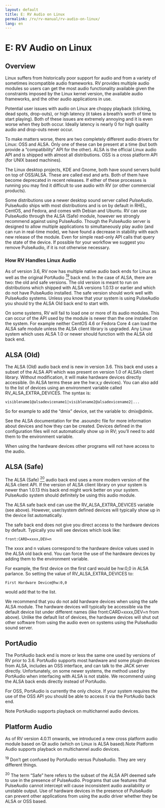 ```yaml
---
layout: default
title: E: RV Audio on Linux
permalink: /rv/rv-manual/rv-audio-on-linux/
lang: en
---
```


# E: RV Audio on Linux

## Overview

Linux suffers from historically poor support for audio and from a variety of sometimes incompatible audio frameworks. RV provides multiple audio modules so users can get the most audio functionality available given the constraints imposed by the Linux kernel version, the available audio frameworks, and the other audio applications in use.

Potential user issues with audio on Linux are choppy playback (clicking, dead spots, drop-outs), or high latency (it takes a breath’s worth of time to start playing). Both of these issues are extremely annoying and it is even worse when they both occur. Ideally latency is nearly 0 for high quality audio and drop-outs never occur.

To make matters worse, there are two completely different audio drivers for Linux: OSS and ALSA. Only one of these can be present at a time (but both provide a “compatibility” API for the other). ALSA is the official Linux audio API and is shipped with almost all distributions. OSS is a cross platform API (for UNIX based machines).

The Linux desktop projects, KDE and Gnome, both have sound servers build on top of OSS/ALSA. These are called esd and arts. Both of them have become deprecated in recent releases. If either of these processes is running you may find it difficult to use audio with RV (or other commercial products).

Some distributions use a newer desktop sound server called *PulseAudio*. PulseAudio ships with most distributions and is on by default in RHEL, CentOS, and Fedora, and comes with Debian and Ubuntu. RV can use PulseAudio through the ALSA (Safe) module, however we strongly recommend against using PulseAudio. Though the PulseAudio server is designed to allow multiple applications to simultaneously play audio (and can run in real-time mode), we have found a decrease in stability with each new release of the module. Even for simple read-only API calls that query the state of the device. If possible for your workflow we suggest you remove PulseAudio, if it is not otherwise necessary.

### How RV Handles Linux Audio

As of version 3.6, RV now has multiple native audio back ends for Linux as well as the original PortAudio [<sup>19</sup>](#footnote_19) back end. In the case of ALSA, there are two: the old and safe versions. The old version is meant to run on distributions which shipped with ALSA versions 1.0.13 or earlier and which do not have PulseAudio installed. The safe version should work well with PulseAudio systems. Unless you know that your system is using PulseAudio you should try the ALSA Old back end to start with.

On some systems, RV will fail to load one or more of its audio modules. This can occur of the API used by the module is newer than the one installed on the system. For example neither CentOS 4.6 or Fedora Core 4 can load the ALSA safe module unless the ALSA client library is upgraded. Any Linux system which uses ALSA 1.0 or newer should function with the ALSA old back end.

## ALSA (Old)

The ALSA (Old) audio back end is new in version 3.6\. This back end uses a subset of the ALSA API which was present on version 1.0 of ALSA’s client library. Without modification, it will make hardware devices directly accessible. (In ALSA terms these are the hw:x,y devices). You can also add to the list of devices using an environment variable called RV_ALSA_EXTRA_DEVICES. The syntax is:

```
visiblename1@alsadevicename1|visiblename2@alsadevicename2|...
```

So for example to add the “dmix” device, set the variable to: dmix@dmix.

See the ALSA documentation for the .asoundrc file for more information about devices and how they can be created. Devices defined in the configuration files will not automatically show up in RV; you’ll need to add them to the environment variable.

When using the hardware devices other programs will not have access to the audio.

## ALSA (Safe)

The ALSA (Safe) [<sup>20</sup>](#footnote_20) audio back end uses a more modern version of the ALSA client API. If the version of ALSA client library on your system is newer than 1.0.13 this back end might work better on your system. PulseAudio system should definitely be using this audio module.

The ALSA safe back end can use the RV_ALSA_EXTRA_DEVICES variable (see above). However, user/system defined devices will typically show up in the device list automatically.

The safe back end does not give you direct access to the hardware devices by default. Typically you will see devices which look like:

```
front:CARD=xxxx,DEV=n
```

The xxxx and n values correspond to the hardware device values used in the ALSA old back end. You can force the use of the hardware devices by adding them to the environment variable.

For example, the first device on the first card would be hw:0,0 in ALSA parlance. So setting the value of RV_ALSA_EXTRA_DEVICES to:

```
First Hardware Device@hw:0,0
```

would add that to the list.

We recommend that you do not add hardware devices when using the safe ALSA module. The hardware devices will typically be accessible via the default device list under different names (like front:CARD=xxxx,DEV=n from above). Unlike the default list of devices, the hardware devices will shut out other software from using the audio even on systems using the PulseAudio sound server.

## PortAudio

The PortAudio back end is more or less the same one used by versions of RV prior to 3.6. PortAudio supports most hardware and some plugin devices from ALSA, includes an OSS interface, and can talk to the JACK server directly. Unfortunately, on some newer systems, the method used by PortAudio when interfacing with ALSA is not stable. We recommend using the ALSA back ends directly instead of PortAudio.

For OSS, PortAudio is currently the only choice. If your system requires the use of the OSS API you should be able to access it via the PortAudio back end.

Note PortAudio supports playback on multichannel audio devices.

## Platform Audio

As of RV version 4.0.11 onwards, we introduced a new cross platform audio module based on Qt audio (which on Linux is ALSA based).Note Platform Audio supports playback on multichannel audio devices.

<sup>19</sup><a id="footnote_19"></a> Don’t get confused by PortAudio versus PulseAudio. They are very different things.

<sup>20</sup><a id="footnote_20"></a> The term “Safe” here refers to the subset of the ALSA API deemed safe to use in the presence of PulseAudio. Programs that use features that PulseAudio cannot intercept will cause inconsistent audio availability or unstable output. Use of hardware devices in the presence of PulseAudio can prevent other applications from using the audio driver whether they be ALSA or OSS based.
